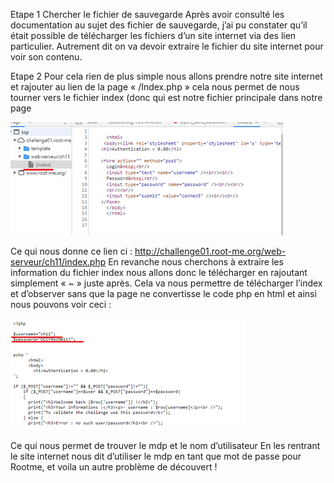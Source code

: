 Etape 1 Chercher le fichier de sauvegarde
Après avoir consulté les documentation au sujet des fichier de sauvegarde, j’ai pu constater qu’il était possible de télécharger les fichiers d’un site internet via des lien particulier.
Autrement dit on va devoir extraire le fichier du site internet pour voir son contenu.

Etape 2
Pour cela rien de plus simple nous allons prendre notre site internet et rajouter au lien de la page
« /Index.php » cela nous permet de nous tourner vers le fichier index (donc qui est notre fichier principale dans notre page

<img src="./Image11.png" alt="My cool logo"/>
 
Ce qui nous donne ce lien ci :
http://challenge01.root-me.org/web-serveur/ch11/index.php
En revanche nous cherchons à extraire les information du fichier index nous allons donc le télécharger en rajoutant simplement « ~ » juste après.
Cela va nous permettre de télécharger l’index et d’observer sans que la page ne convertisse le code php en html et ainsi nous pouvons voir ceci :

<img src="./Image12.png" alt="My cool logo"/>
 
Ce qui nous permet de trouver le mdp et le nom d’utilisateur
En les rentrant le site internet nous dit d’utiliser le mdp en tant que mot de passe pour Rootme, et voila un autre problème de découvert !


